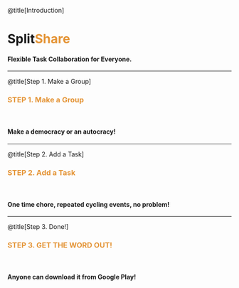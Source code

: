 @title[Introduction]
# Split<span style="color: #e49436">Share</span>

#### Flexible Task Collaboration for Everyone.

---
@title[Step 1. Make a Group]

### <span style="color: #e49436">STEP 1. Make a Group</span>
<br>

#### Make a democracy or an autocracy!

---
@title[Step 2. Add a Task]

### <span style="color: #e49436">STEP 2. Add a Task </span>
<br>

#### One time chore, repeated cycling events, no problem!

---
@title[Step 3. Done!]

### <span style="color: #e49436">STEP 3. GET THE WORD OUT!</span>

<br>

#### Anyone can download it from Google Play!